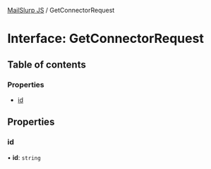 [MailSlurp JS](../README.md) / GetConnectorRequest

# Interface: GetConnectorRequest

## Table of contents

### Properties

- [id](GetConnectorRequest.md#id)

## Properties

### id

• **id**: `string`
